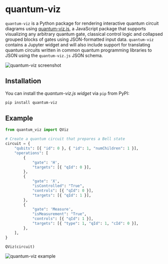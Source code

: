 # quantum-viz

`quantum-viz` is a Python package for rendering interactive quantum circuit diagrams using [quantum-viz.js](https://github.com/microsoft/quantum-viz.js), a JavaScript package that supports visualizing any arbitrary quantum gate, classical control logic and collapsed grouped blocks of gates using JSON-formatted input data. `quantum-viz` contains a Jupyter widget and will also include support for translating quantum circuits written in common quantum programming libraries to JSON using the `quantum-viz.js` JSON schema.

![quantum-viz screenshot](https://user-images.githubusercontent.com/4041805/137234877-6a529652-a3b9-48c6-9d3c-c2b9d1e11855.gif)

## Installation

You can install the *quantum-viz.js widget* via `pip` from PyPI:

```bash
pip install quantum-viz
```

## Example

```python
from quantum_viz import QViz

# Create a quantum circuit that prepares a Bell state
circuit = {
    "qubits": [{ "id": 0 }, { "id": 1, "numChildren": 1 }],
    "operations": [
        {
            "gate": 'H',
            "targets": [{ "qId": 0 }],
        },
        {
            "gate": 'X',
            "isControlled": "True",
            "controls": [{ "qId": 0 }],
            "targets": [{ "qId": 1 }],
        },
        {
            "gate": 'Measure',
            "isMeasurement": "True",
            "controls": [{ "qId": 1 }],
            "targets": [{ "type": 1, "qId": 1, "cId": 0 }],
        },
    ],
}

QViz(circuit)
```

![quantum-viz example](https://user-images.githubusercontent.com/4041805/137230540-b523dc76-29c7-48e2-baa3-34d4ee0a17a1.PNG)
